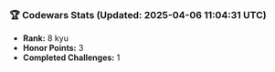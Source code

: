 ### 🏆 Codewars Stats (Updated: 2025-04-06 11:04:31 UTC)

- **Rank:** 8 kyu
- **Honor Points:** 3
- **Completed Challenges:** 1
